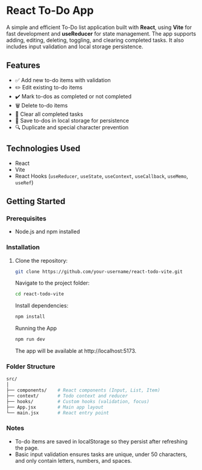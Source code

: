 # React To-Do App

A simple and efficient To-Do list application built with **React**, using **Vite** for fast development and **useReducer** for state management. The app supports adding, editing, deleting, toggling, and clearing completed tasks. It also includes input validation and local storage persistence.

## Features

- ✅ Add new to-do items with validation
- ✏️ Edit existing to-do items
- ✔️ Mark to-dos as completed or not completed
- 🗑️ Delete to-do items
- 🧹 Clear all completed tasks
- 💾 Save to-dos in local storage for persistence
- 🔍 Duplicate and special character prevention

## Technologies Used

- React
- Vite
- React Hooks (`useReducer`, `useState`, `useContext`, `useCallback`, `useMemo`, `useRef`)

## Getting Started

### Prerequisites

- Node.js and npm installed

### Installation

1. Clone the repository:
   ```bash
   git clone https://github.com/your-username/react-todo-vite.git
   ```
   Navigate to the project folder:
   ```bash
   cd react-todo-vite
   ```
   Install dependencies:
   ```bash
   npm install
   ```
   Running the App
   ```bash
   npm run dev
   ```
   The app will be available at http://localhost:5173.

### Folder Structure

```bash
src/
│
├── components/    # React components (Input, List, Item)
├── context/       # Todo context and reducer
├── hooks/         # Custom hooks (validation, focus)
├── App.jsx        # Main app layout
└── main.jsx       # React entry point
```

### Notes

- To-do items are saved in localStorage so they persist after refreshing the page.
- Basic input validation ensures tasks are unique, under 50 characters, and only contain letters, numbers, and spaces.

